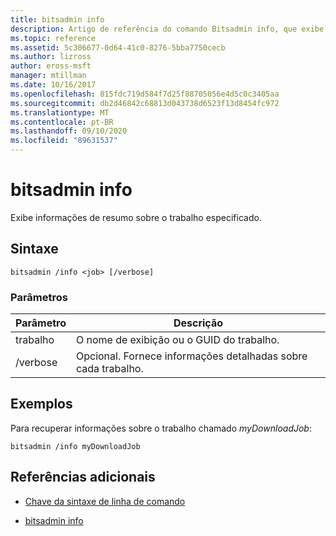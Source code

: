 ```yaml
---
title: bitsadmin info
description: Artigo de referência do comando Bitsadmin info, que exibe informações de resumo sobre o trabalho especificado.
ms.topic: reference
ms.assetid: 5c306677-0d64-41c0-8276-5bba7750cecb
ms.author: lizross
author: eross-msft
manager: mtillman
ms.date: 10/16/2017
ms.openlocfilehash: 815fdc719d584f7d25f88705056e4d5c0c3405aa
ms.sourcegitcommit: db2d46842c68813d043738d6523f13d8454fc972
ms.translationtype: MT
ms.contentlocale: pt-BR
ms.lasthandoff: 09/10/2020
ms.locfileid: "89631537"
---
```

# <a name="bitsadmin-info"></a>bitsadmin info

Exibe informações de resumo sobre o trabalho especificado.

## <a name="syntax"></a>Sintaxe

```
bitsadmin /info <job> [/verbose]
```

### <a name="parameters"></a>Parâmetros

| Parâmetro | Descrição |
| -------------- | -------------- |
| trabalho | O nome de exibição ou o GUID do trabalho. |
| /verbose | Opcional. Fornece informações detalhadas sobre cada trabalho. |

## <a name="examples"></a>Exemplos

Para recuperar informações sobre o trabalho chamado *myDownloadJob*:

```
bitsadmin /info myDownloadJob
```

## <a name="additional-references"></a>Referências adicionais

- [Chave da sintaxe de linha de comando](command-line-syntax-key.md)

- [bitsadmin info](bitsadmin-info.md)
